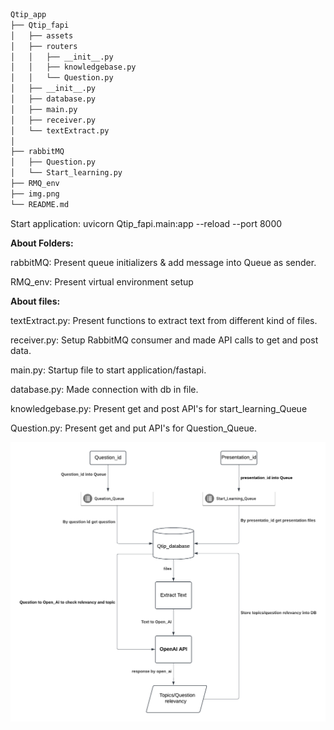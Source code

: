 ```bash
Qtip_app
├── Qtip_fapi
│   ├── assets
│   ├── routers
│   │   ├── __init__.py
│   │   ├── knowledgebase.py
│   │   └── Question.py
│   ├── __init__.py
│   ├── database.py
│   ├── main.py
│   ├── receiver.py
│   └── textExtract.py
│
├── rabbitMQ 
│   ├── Question.py
│   └── Start_learning.py
├── RMQ_env
├── img.png
└── README.md
```

Start application: uvicorn Qtip_fapi.main:app --reload --port 8000


**About Folders:**

rabbitMQ: Present queue initializers & add message into Queue as sender.

RMQ_env: Present virtual environment setup


**About files:**

textExtract.py: Present functions to extract text from different kind of files.

receiver.py: Setup RabbitMQ consumer and made API calls to get and post data.

main.py: Startup file to start application/fastapi.

database.py: Made connection with db in file.

knowledgebase.py: Present get and post API's for start_learning_Queue

Question.py: Present get and put API's for Question_Queue.

![project_flow.png](project_flow.png)


